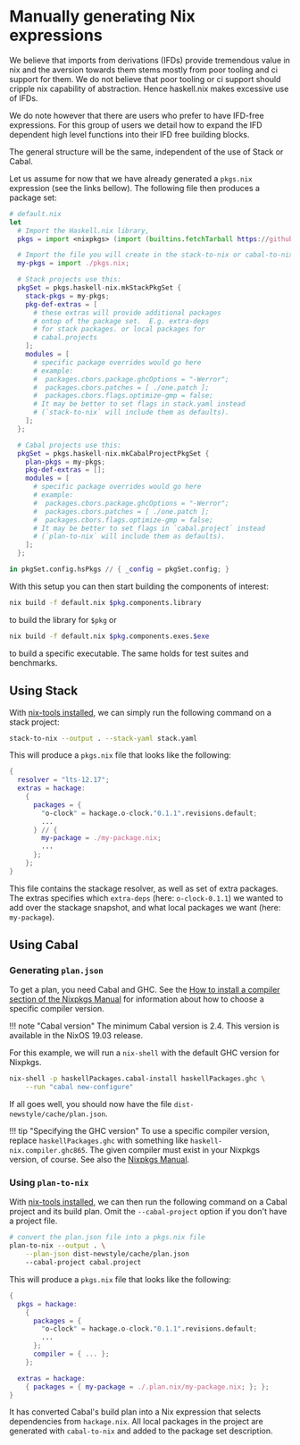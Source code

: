 # Manually generating Nix expressions

We believe that imports from derivations (IFDs) provide tremendous
value in nix and the aversion towards them stems mostly from
poor tooling and ci support for them.  We do not believe
that poor tooling or ci support should cripple nix capability
of abstraction.  Hence haskell.nix makes excessive use of
IFDs.

We do note however that there are users who prefer to
have IFD-free expressions.  For this group of users we
detail how to expand the IFD dependent high level functions
into their IFD free building blocks.

The general structure will be the same, independent of the use of
Stack or Cabal.

Let us assume for now that we have already generated a `pkgs.nix`
expression (see the links bellow). The following file then produces a package set:

```nix
# default.nix
let
  # Import the Haskell.nix library,
  pkgs = import <nixpkgs> (import (builtins.fetchTarball https://github.com/The-Blockchain-Company/haskell.nix/archive/master.tar.gz) {}).nixpkgsArgs;

  # Import the file you will create in the stack-to-nix or cabal-to-nix step.
  my-pkgs = import ./pkgs.nix;

  # Stack projects use this:
  pkgSet = pkgs.haskell-nix.mkStackPkgSet {
    stack-pkgs = my-pkgs;
    pkg-def-extras = [
      # these extras will provide additional packages
      # ontop of the package set.  E.g. extra-deps
      # for stack packages. or local packages for
      # cabal.projects
    ];
    modules = [
      # specific package overrides would go here
      # example:
      #  packages.cbors.package.ghcOptions = "-Werror";
      #  packages.cbors.patches = [ ./one.patch ];
      #  packages.cbors.flags.optimize-gmp = false;
      # It may be better to set flags in stack.yaml instead
      # (`stack-to-nix` will include them as defaults).
    ];
  };

  # Cabal projects use this:
  pkgSet = pkgs.haskell-nix.mkCabalProjectPkgSet {
    plan-pkgs = my-pkgs;
    pkg-def-extras = [];
    modules = [
      # specific package overrides would go here
      # example:
      #  packages.cbors.package.ghcOptions = "-Werror";
      #  packages.cbors.patches = [ ./one.patch ];
      #  packages.cbors.flags.optimize-gmp = false;
      # It may be better to set flags in `cabal.project` instead
      # (`plan-to-nix` will include them as defaults).
    ];
  };

in pkgSet.config.hsPkgs // { _config = pkgSet.config; }
```

With this setup you can then start building the components of
interest:

```bash
nix build -f default.nix $pkg.components.library
```

to build the library for `$pkg` or

```bash
nix build -f default.nix $pkg.components.exes.$exe
```

to build a specific executable. The same holds for test suites and benchmarks.

## Using Stack

With [nix-tools installed](./installing-nix-tools.md), we can simply run the
following command on a stack project:

```bash
stack-to-nix --output . --stack-yaml stack.yaml
```

This will produce a `pkgs.nix` file that looks like the following:
```nix
{
  resolver = "lts-12.17";
  extras = hackage:
    {
      packages = {
        "o-clock" = hackage.o-clock."0.1.1".revisions.default;
        ...
      } // {
        my-package = ./my-package.nix;
        ...
      };
    };
}
```

This file contains the stackage resolver, as well as set of extra
packages.  The extras specifies which `extra-deps` (here:
`o-clock-0.1.1`) we wanted to add over the stackage snapshot, and what
local packages we want (here: `my-package`).

## Using Cabal

### Generating `plan.json`

To get a plan, you need Cabal and GHC. See the [How to install a
compiler section of the Nixpkgs Manual][compiler] for information
about how to choose a specific compiler version.

[compiler]: https://nixos.org/nixpkgs/manual/#how-to-install-a-compiler

!!! note "Cabal version"
    The minimum Cabal version is 2.4. This version is available
    in the NixOS 19.03 release.

For this example, we will run a `nix-shell` with the default GHC
version for Nixpkgs.

```bash
nix-shell -p haskellPackages.cabal-install haskellPackages.ghc \
    --run "cabal new-configure"
```

If all goes well, you should now have the file
`dist-newstyle/cache/plan.json`.

!!! tip "Specifying the GHC version"
    To use a specific compiler version, replace `haskellPackages.ghc`
    with something like `haskell-nix.compiler.ghc865`. The given compiler
    must exist in your Nixpkgs version, of course. See also the
    [Nixpkgs Manual][compiler].

### Using `plan-to-nix`

With [nix-tools installed](./installing-nix-tools.md), we can then run the
following command on a Cabal project and its build plan. Omit the
`--cabal-project` option if you don't have a project file.

```bash
# convert the plan.json file into a pkgs.nix file
plan-to-nix --output . \
    --plan-json dist-newstyle/cache/plan.json
    --cabal-project cabal.project
```

This will produce a `pkgs.nix` file that looks like the following:

```nix
{
  pkgs = hackage:
    {
      packages = {
        "o-clock" = hackage.o-clock."0.1.1".revisions.default;
        ...
      };
      compiler = { ... };
    };

  extras = hackage:
    { packages = { my-package = ./.plan.nix/my-package.nix; }; };
}
```

It has converted Cabal's build plan into a Nix expression that selects
dependencies from `hackage.nix`. All local packages in the project are
generated with `cabal-to-nix` and added to the package set
description.
